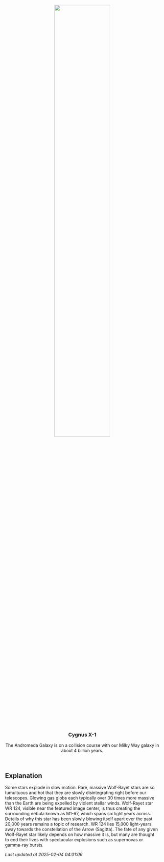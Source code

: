 <p align='center'>
    <img src='https://apod.nasa.gov/apod/image/2502/wr124_hubbleschmidt_960.jpg' width='60%' />
    <h3 align="center">Cygnus X-1</h3>
    <p align="center">The Andromeda Galaxy is on a collision course with our Milky Way galaxy in about 4 billion years.</p>
</p>
<br/>

Explanation
--
Some stars explode in slow motion.  Rare, massive Wolf-Rayet stars are so tumultuous and hot that they are slowly disintegrating right before our telescopes.  Glowing gas globs each typically over 30 times more massive than the Earth are being expelled by violent stellar winds.  Wolf-Rayet star WR 124, visible near the featured image center, is thus creating the surrounding nebula known as M1-67, which spans six light years across. Details of why this star has been slowly blowing itself apart over the past 20,000 years remains a topic of research.  WR 124 lies 15,000 light-years away towards the constellation of the Arrow (Sagitta).  The fate of any given Wolf-Rayet star likely depends on how massive it is, but many are thought to end their lives with spectacular explosions such as supernovas or gamma-ray bursts.


*Last updated at 2025-02-04 04:01:06*
